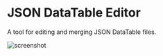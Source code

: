 # JSON DataTable Editor

A tool for editing and merging JSON DataTable files.

![screenshot](../master/screenshot3.png)
